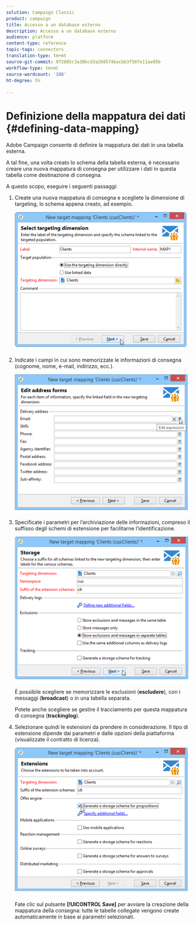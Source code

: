 ```yaml
---
solution: Campaign Classic
product: campaign
title: Accesso a un database esterno
description: Accesso a un database esterno
audience: platform
content-type: reference
topic-tags: connectors
translation-type: tm+mt
source-git-commit: 972885c3a38bcd3a260574bacbb3f507e11ae05b
workflow-type: tm+mt
source-wordcount: '188'
ht-degree: 5%

---
```



# Definizione della mappatura dei dati {#defining-data-mapping}

 Adobe Campaign consente di definire la mappatura dei dati in una tabella esterna.

A tal fine, una volta creato lo schema della tabella esterna, è necessario creare una nuova mappatura di consegna per utilizzare i dati in questa tabella come destinazione di consegna.

A questo scopo, eseguire i seguenti passaggi:

1. Create una nuova mappatura di consegna e scegliete la dimensione di targeting, lo schema appena creato, ad esempio.

   ![](assets/wf_new_mapping_create_fda.png)

1. Indicate i campi in cui sono memorizzate le informazioni di consegna (cognome, nome, e-mail, indirizzo, ecc.).

   ![](assets/wf_new_mapping_define_join.png)

1. Specificate i parametri per l’archiviazione delle informazioni, compreso il suffisso degli schemi di estensione per facilitarne l’identificazione.

   ![](assets/wf_new_mapping_define_names.png)

   È possibile scegliere se memorizzare le esclusioni (**escludere**), con i messaggi (**broadcast**) o in una tabella separata.

   Potete anche scegliere se gestire il tracciamento per questa mappatura di consegna (**trackinglog**).

1. Selezionare quindi le estensioni da prendere in considerazione. Il tipo di estensione dipende dai parametri e dalle opzioni della piattaforma (visualizzate il contratto di licenza).

   ![](assets/wf_new_mapping_define_extensions.png)

   Fate clic sul pulsante **[!UICONTROL Save]** per avviare la creazione della mappatura della consegna: tutte le tabelle collegate vengono create automaticamente in base ai parametri selezionati.

